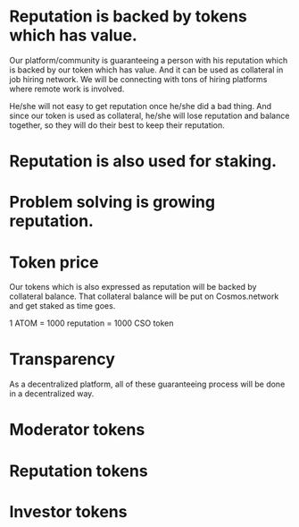 # Reputation is backed by tokens which has value.

Our platform/community is guaranteeing a person with his reputation which is backed by our token which has value.
And it can be used as collateral in job hiring network.
We will be connecting with tons of hiring platforms where remote work is involved.

He/she will not easy to get reputation once he/she did a bad thing.
And since our token is used as collateral, he/she will lose reputation and balance together, so they will do their best to keep their reputation.

# Reputation is also used for staking.
# Problem solving is growing reputation.
# Token price
Our tokens which is also expressed as reputation will be backed by collateral balance.
That collateral balance will be put on Cosmos.network and get staked as time goes.

1 ATOM = 1000 reputation = 1000 CSO token

# Transparency

As a decentralized platform, all of these guaranteeing process will be done in a decentralized way.

# Moderator tokens
# Reputation tokens
# Investor tokens

